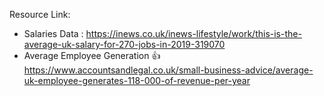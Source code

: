 Resource Link:


- Salaries Data : https://inews.co.uk/inews-lifestyle/work/this-is-the-average-uk-salary-for-270-jobs-in-2019-319070
- Average Employee Generation 👍 https://www.accountsandlegal.co.uk/small-business-advice/average-uk-employee-generates-118-000-of-revenue-per-year
